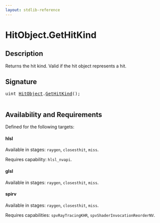 ```yaml
---
layout: stdlib-reference
---
```


# HitObject\.GetHitKind

## Description

Returns the hit kind. Valid if the hit object represents a hit.




## Signature 

<pre>
<span class="code_keyword">uint</span> <a href="index.html" class="code_type">HitObject</a>.<a href="gethitkind-036.html">GetHitKind</a>();

</pre>

## Availability and Requirements

Defined for the following targets:

#### hlsl
Available in stages: `raygen`, `closesthit`, `miss`.

Requires capability: `hlsl_nvapi`.
#### glsl
Available in stages: `raygen`, `closesthit`, `miss`.

#### spirv
Available in stages: `raygen`, `closesthit`, `miss`.

Requires capabilities: `spvRayTracingKHR`, `spvShaderInvocationReorderNV`.



